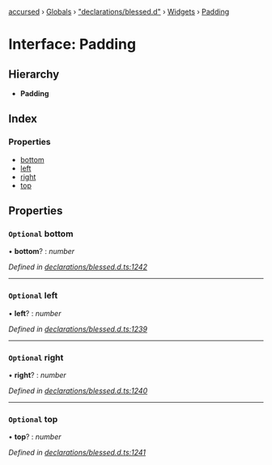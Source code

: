 [accursed](../README.md) › [Globals](../globals.md) › ["declarations/blessed.d"](../modules/_declarations_blessed_d_.md) › [Widgets](../modules/_declarations_blessed_d_.widgets.md) › [Padding](_declarations_blessed_d_.widgets.padding.md)

# Interface: Padding

## Hierarchy

* **Padding**

## Index

### Properties

* [bottom](_declarations_blessed_d_.widgets.padding.md#optional-bottom)
* [left](_declarations_blessed_d_.widgets.padding.md#optional-left)
* [right](_declarations_blessed_d_.widgets.padding.md#optional-right)
* [top](_declarations_blessed_d_.widgets.padding.md#optional-top)

## Properties

### `Optional` bottom

• **bottom**? : *number*

*Defined in [declarations/blessed.d.ts:1242](https://github.com/cancerberoSgx/accursed/blob/468bf3c/src/declarations/blessed.d.ts#L1242)*

___

### `Optional` left

• **left**? : *number*

*Defined in [declarations/blessed.d.ts:1239](https://github.com/cancerberoSgx/accursed/blob/468bf3c/src/declarations/blessed.d.ts#L1239)*

___

### `Optional` right

• **right**? : *number*

*Defined in [declarations/blessed.d.ts:1240](https://github.com/cancerberoSgx/accursed/blob/468bf3c/src/declarations/blessed.d.ts#L1240)*

___

### `Optional` top

• **top**? : *number*

*Defined in [declarations/blessed.d.ts:1241](https://github.com/cancerberoSgx/accursed/blob/468bf3c/src/declarations/blessed.d.ts#L1241)*
